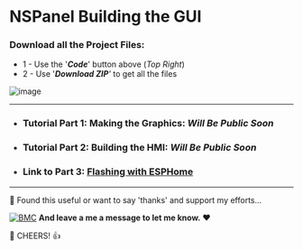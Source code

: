 # NSPanel Building the GUI

### Download all the Project Files:
* 1 - Use the '***Code***' button above (_Top Right_)
* 2 - Use '***Download ZIP**'* to get all the files

![image](https://user-images.githubusercontent.com/51385971/162431957-be0a7d8f-65eb-4f57-a56b-6e0b8b64f157.png)
___
* ### Tutorial Part 1: Making the Graphics: _Will Be Public Soon_
* ### Tutorial Part 2: Building the HMI: _Will Be Public Soon_
* ### Link to Part 3: [Flashing with ESPHome](https://github.com/3ative/NSPanel-ESPHome-Code)
___

🎁 Found this useful or want to say 'thanks' and support my efforts...

[![BMC](https://www.buymeacoffee.com/assets/img/custom_images/white_img.png)](https://www.buymeacoffee.com/3ative) **And leave a me a message to let me know.**  ❤

🍺 CHEERS! 👍
